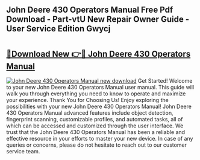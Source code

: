 ## John Deere 430 Operators Manual Free Pdf Download - Part-vtU New Repair Owner Guide - User Service Edition Gwycj

# <h2><a href="http://bc949.oget.top/?id=John+Deere+430+Operators+Manual">🔗Download New 👉🔴 John Deere 430 Operators Manual</a></h2>

[![John Deere 430 Operators Manual new download](https://i.imgur.com/5g1atiW.png)](http://bc949.oget.top/?id=John+Deere+430+Operators+Manual)
Get Started! Welcome to your new John Deere 430 Operators Manual user manual. This guide will walk you through everything you need to know to operate and maximize your experience. Thank You for Choosing Us! Enjoy exploring the possibilities with your new John Deere 430 Operators Manual! John Deere 430 Operators Manual advanced features include object detection, fingerprint scanning, customizable profiles, and automated tasks, all of which can be accessed and customized through the user interface. We trust that the John Deere 430 Operators Manual has been a reliable and effective resource in your efforts to master your new device. In case of any queries or concerns, please do not hesitate to reach out to our customer service team.
